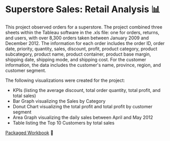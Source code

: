 # Superstore Sales: Retail Analysis 📊

This project observed orders for a superstore. The project combined three sheets within the Tableau software in the .xls file: one for orders, returns, and users, with over 8,300 orders taken between January 2009 and December 2012. The information for each order includes the order ID, order date, priority, quantity, sales, discount,  profit, product category, product subcategory, product name, product container, product base margin, shipping date, shipping mode, and shipping cost. For the customer information, the data includes the customer's name, province, region, and customer segment.

The following visualizations were created for the project:
- KPIs (listing the average discount, total order quantity, total profit, and total sales)
- Bar Graph visualizing the Sales by Category
- Donut Chart visualizing the total profit and total profit by customer segment
- Area Graph visualizing the daily sales between April and May 2012
- Table listing the Top 10 Customers by total sales

[Packaged Workbook](https://github.com/englands/Tableau/blob/main/Case%20Studies%20and%20Projects/Udemy/Superstore%20Sales%3A%20Retail%20Analysis/Superstore%20Sales%20Retail%20Analysis.twbx) 📔
